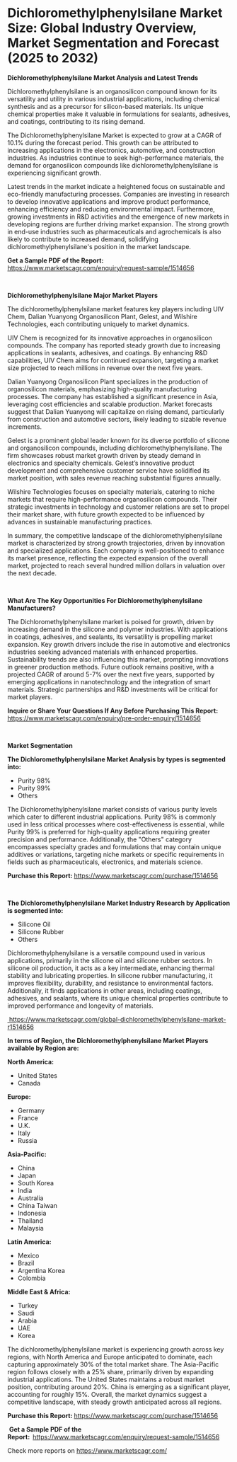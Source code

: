 <p><h1>Dichloromethylphenylsilane Market Size: Global Industry Overview, Market Segmentation and Forecast (2025 to 2032)</h1></p><p><strong>Dichloromethylphenylsilane Market Analysis and Latest Trends</strong></p>
<p><p>Dichloromethylphenylsilane is an organosilicon compound known for its versatility and utility in various industrial applications, including chemical synthesis and as a precursor for silicon-based materials. Its unique chemical properties make it valuable in formulations for sealants, adhesives, and coatings, contributing to its rising demand.</p><p>The Dichloromethylphenylsilane Market is expected to grow at a CAGR of 10.1% during the forecast period. This growth can be attributed to increasing applications in the electronics, automotive, and construction industries. As industries continue to seek high-performance materials, the demand for organosilicon compounds like dichloromethylphenylsilane is experiencing significant growth.</p><p>Latest trends in the market indicate a heightened focus on sustainable and eco-friendly manufacturing processes. Companies are investing in research to develop innovative applications and improve product performance, enhancing efficiency and reducing environmental impact. Furthermore, growing investments in R&D activities and the emergence of new markets in developing regions are further driving market expansion. The strong growth in end-use industries such as pharmaceuticals and agrochemicals is also likely to contribute to increased demand, solidifying dichloromethylphenylsilane's position in the market landscape.</p></p>
<p><strong>Get a Sample PDF of the Report:&nbsp;</strong> <a href="https://www.marketscagr.com/enquiry/request-sample/1514656?utm_campaign=1998&utm_medium=2&utm_source=Github&utm_content=ia&utm_term=17012025&utm_id=dichloromethylphenylsilane">https://www.marketscagr.com/enquiry/request-sample/1514656</a></p>
<p>&nbsp;</p>
<p><strong>Dichloromethylphenylsilane Major Market Players</strong></p>
<p><p>The dichloromethylphenylsilane market features key players including UIV Chem, Dalian Yuanyong Organosilicon Plant, Gelest, and Wilshire Technologies, each contributing uniquely to market dynamics.</p><p>UIV Chem is recognized for its innovative approaches in organosilicon compounds. The company has reported steady growth due to increasing applications in sealants, adhesives, and coatings. By enhancing R&D capabilities, UIV Chem aims for continued expansion, targeting a market size projected to reach millions in revenue over the next five years.</p><p>Dalian Yuanyong Organosilicon Plant specializes in the production of organosilicon materials, emphasizing high-quality manufacturing processes. The company has established a significant presence in Asia, leveraging cost efficiencies and scalable production. Market forecasts suggest that Dalian Yuanyong will capitalize on rising demand, particularly from construction and automotive sectors, likely leading to sizable revenue increments.</p><p>Gelest is a prominent global leader known for its diverse portfolio of silicone and organosilicon compounds, including dichloromethylphenylsilane. The firm showcases robust market growth driven by steady demand in electronics and specialty chemicals. Gelest’s innovative product development and comprehensive customer service have solidified its market position, with sales revenue reaching substantial figures annually.</p><p>Wilshire Technologies focuses on specialty materials, catering to niche markets that require high-performance organosilicon compounds. Their strategic investments in technology and customer relations are set to propel their market share, with future growth expected to be influenced by advances in sustainable manufacturing practices.</p><p>In summary, the competitive landscape of the dichloromethylphenylsilane market is characterized by strong growth trajectories, driven by innovation and specialized applications. Each company is well-positioned to enhance its market presence, reflecting the expected expansion of the overall market, projected to reach several hundred million dollars in valuation over the next decade.</p></p>
<p>&nbsp;</p>
<p><strong>What Are The Key Opportunities For Dichloromethylphenylsilane Manufacturers?</strong></p>
<p><p>The Dichloromethylphenylsilane market is poised for growth, driven by increasing demand in the silicone and polymer industries. With applications in coatings, adhesives, and sealants, its versatility is propelling market expansion. Key growth drivers include the rise in automotive and electronics industries seeking advanced materials with enhanced properties. Sustainability trends are also influencing this market, prompting innovations in greener production methods. Future outlook remains positive, with a projected CAGR of around 5-7% over the next five years, supported by emerging applications in nanotechnology and the integration of smart materials. Strategic partnerships and R&D investments will be critical for market players.</p></p>
<p><strong>Inquire or Share Your Questions If Any Before Purchasing This Report:</strong> <a href="https://www.marketscagr.com/enquiry/pre-order-enquiry/1514656?utm_campaign=1998&utm_medium=2&utm_source=Github&utm_content=ia&utm_term=17012025&utm_id=dichloromethylphenylsilane">https://www.marketscagr.com/enquiry/pre-order-enquiry/1514656</a></p>
<p>&nbsp;</p>
<p><strong>Market Segmentation</strong></p>
<p><strong>The Dichloromethylphenylsilane Market Analysis by types is segmented into:</strong></p>
<p><ul><li>Purity 98%</li><li>Purity 99%</li><li>Others</li></ul></p>
<p><p>The Dichloromethylphenylsilane market consists of various purity levels which cater to different industrial applications. Purity 98% is commonly used in less critical processes where cost-effectiveness is essential, while Purity 99% is preferred for high-quality applications requiring greater precision and performance. Additionally, the "Others" category encompasses specialty grades and formulations that may contain unique additives or variations, targeting niche markets or specific requirements in fields such as pharmaceuticals, electronics, and materials science.</p></p>
<p><strong>Purchase this Report:&nbsp;</strong><a href="https://www.marketscagr.com/purchase/1514656?utm_campaign=1998&utm_medium=2&utm_source=Github&utm_content=ia&utm_term=17012025&utm_id=dichloromethylphenylsilane">https://www.marketscagr.com/purchase/1514656</a></p>
<p>&nbsp;</p>
<p><strong>The Dichloromethylphenylsilane Market Industry Research by Application is segmented into:</strong></p>
<p><ul><li>Silicone Oil</li><li>Silicone Rubber</li><li>Others</li></ul></p>
<p><p>Dichloromethylphenylsilane is a versatile compound used in various applications, primarily in the silicone oil and silicone rubber sectors. In silicone oil production, it acts as a key intermediate, enhancing thermal stability and lubricating properties. In silicone rubber manufacturing, it improves flexibility, durability, and resistance to environmental factors. Additionally, it finds applications in other areas, including coatings, adhesives, and sealants, where its unique chemical properties contribute to improved performance and longevity of materials.</p></p>
<p><a href="https://www.marketscagr.com/global-dichloromethylphenylsilane-market-r1514656?utm_campaign=1998&utm_medium=2&utm_source=Github&utm_content=ia&utm_term=17012025&utm_id=dichloromethylphenylsilane">&nbsp;https://www.marketscagr.com/global-dichloromethylphenylsilane-market-r1514656</a></p>
<p><strong>In terms of Region, the Dichloromethylphenylsilane Market Players available by Region are:</strong></p>
<p>
    <p> <strong> North America: </strong>
        <ul>
            <li>United States</li>
            <li>Canada</li>
        </ul>
        </p> 
    <p> <strong> Europe: </strong>
        <ul>
            <li>Germany</li>
            <li>France</li>
            <li>U.K.</li>
            <li>Italy</li>
            <li>Russia</li>
        </ul>
        </p> 
    <p> <strong> Asia-Pacific: </strong>
        <ul>
            <li>China</li>
            <li>Japan</li>
            <li>South Korea</li>
            <li>India</li>
            <li>Australia</li>
            <li>China Taiwan</li>
            <li>Indonesia</li>
            <li>Thailand</li>
            <li>Malaysia</li>
        </ul>
        </p> 
    <p> <strong> Latin America: </strong>
        <ul>
            <li>Mexico</li>
            <li>Brazil</li>
            <li>Argentina Korea</li>
            <li>Colombia</li>
        </ul>
        </p> 
    <p> <strong> Middle East & Africa: </strong>
        <ul>
            <li>Turkey</li>
            <li>Saudi</li>
            <li>Arabia</li>
            <li>UAE</li>
            <li>Korea</li>
        </ul>
    </p>
    </p>
<p><p>The dichloromethylphenylsilane market is experiencing growth across key regions, with North America and Europe anticipated to dominate, each capturing approximately 30% of the total market share. The Asia-Pacific region follows closely with a 25% share, primarily driven by expanding industrial applications. The United States maintains a robust market position, contributing around 20%. China is emerging as a significant player, accounting for roughly 15%. Overall, the market dynamics suggest a competitive landscape, with steady growth anticipated across all regions.</p></p>
<p><strong>Purchase this Report: </strong><a href="https://www.marketscagr.com/purchase/1514656?utm_campaign=1998&utm_medium=2&utm_source=Github&utm_content=ia&utm_term=17012025&utm_id=dichloromethylphenylsilane">https://www.marketscagr.com/purchase/1514656</a></p>
<p>&nbsp;<strong>Get a Sample PDF of the Report:&nbsp;&nbsp;</strong><a href="https://www.marketscagr.com/enquiry/request-sample/1514656?utm_campaign=1998&utm_medium=2&utm_source=Github&utm_content=ia&utm_term=17012025&utm_id=dichloromethylphenylsilane">https://www.marketscagr.com/enquiry/request-sample/1514656</a></p>
<p><strong></strong></p>
<p>Check more reports on <a href="https://www.marketscagr.com/?utm_campaign=1998&utm_medium=2&utm_source=Github&utm_content=ia&utm_term=17012025&utm_id=dichloromethylphenylsilane">https://www.marketscagr.com/</a></p>